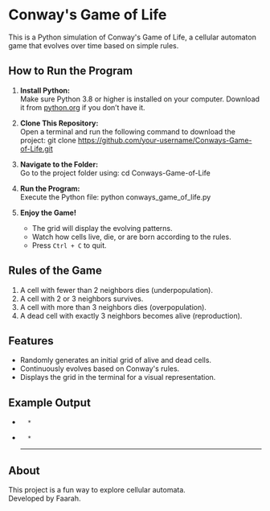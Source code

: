# Conway's Game of Life

This is a Python simulation of Conway's Game of Life, a cellular automaton game that evolves over time based on simple rules.

## How to Run the Program

1. **Install Python:**  
   Make sure Python 3.8 or higher is installed on your computer. Download it from [python.org](https://www.python.org) if you don’t have it.

2. **Clone This Repository:**  
   Open a terminal and run the following command to download the project:
   git clone https://github.com/your-username/Conways-Game-of-Life.git

3. **Navigate to the Folder:**  
   Go to the project folder using:
   cd Conways-Game-of-Life

4. **Run the Program:**  
   Execute the Python file:
   python conways_game_of_life.py

5. **Enjoy the Game!**  
   - The grid will display the evolving patterns.  
   - Watch how cells live, die, or are born according to the rules.  
   - Press `Ctrl + C` to quit.

## Rules of the Game

1. A cell with fewer than 2 neighbors dies (underpopulation).  
2. A cell with 2 or 3 neighbors survives.  
3. A cell with more than 3 neighbors dies (overpopulation).  
4. A dead cell with exactly 3 neighbors becomes alive (reproduction).  

## Features

- Randomly generates an initial grid of alive and dead cells.
- Continuously evolves based on Conway's rules.
- Displays the grid in the terminal for a visual representation.

## Example Output


   *       *   
*       *      
   * *     *   


## About

This project is a fun way to explore cellular automata.  
Developed by Faarah.
